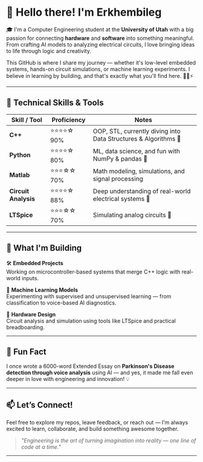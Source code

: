 # 👋 Hello there! I'm Erkhembileg

🎓 I'm a Computer Engineering student at the **University of Utah** with a big passion for connecting **hardware** and **software** into something meaningful. From crafting AI models to analyzing electrical circuits, I love bringing ideas to life through logic and creativity.

This GitHub is where I share my journey — whether it's low-level embedded systems, hands-on circuit simulations, or machine learning experiments. I believe in learning by building, and that's exactly what you'll find here. 👨‍💻⚡

---

## 🔧 Technical Skills & Tools

| Skill / Tool      | Proficiency | Notes |
|-------------------|-------------|-------|
| **C++**           | ⭐⭐⭐⭐☆ 90%   | OOP, STL, currently diving into Data Structures & Algorithms 🚀 |
| **Python**        | ⭐⭐⭐⭐☆ 80%   | ML, data science, and fun with NumPy & pandas 🐍 |
| **Matlab**        | ⭐⭐⭐☆☆ 70%   | Math modeling, simulations, and signal processing |
| **Circuit Analysis** | ⭐⭐⭐⭐☆ 88% | Deep understanding of real-world electrical systems 🔋 |
| **LTSpice**       | ⭐⭐⭐☆☆ 70%   | Simulating analog circuits 🔄 |

---

## 🚀 What I'm Building

🛠️ **Embedded Projects**  
Working on microcontroller-based systems that merge C++ logic with real-world inputs.

🤖 **Machine Learning Models**  
Experimenting with supervised and unsupervised learning — from classification to voice-based AI diagnostics.

🔌 **Hardware Design**  
Circuit analysis and simulation using tools like LTSpice and practical breadboarding.

---

## 🧠 Fun Fact
I once wrote a 6000-word Extended Essay on **Parkinson's Disease detection through voice analysis** using AI — and yes, it made me fall even deeper in love with engineering and innovation! 💡

---

## 📫 Let’s Connect!

Feel free to explore my repos, leave feedback, or reach out — I’m always excited to learn, collaborate, and build something awesome together.

> *"Engineering is the art of turning imagination into reality — one line of code at a time."*

---
